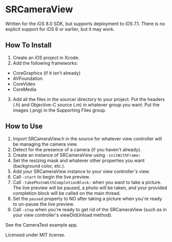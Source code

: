 SRCameraView
============

Written for the iOS 8.0 SDK, but supports deployment to iOS 7.1. There is no explicit support for iOS 6 or earlier, but it may work.

How To Install
--------------

1. Create an iOS project in Xcode.
2. Add the following frameworks:  
  - CoreGraphics (if it isn't already)
  - AVFoundation
  - CoreVideo
  - CoreMedia
3. Add all the files in the source/ directory to your project. Put the headers (.h) and Objective-C source (.m) in whatever group you want. Put the images (.png) in the Supporting Files group.

How to Use
----------

1. Import SRCameraView.h in the source for whatever view controller will be managing the camera view.
2. Detect for the presence of a camera (if you haven't already).
3. Create an instance of SRCameraView using `-initWithFrame:`
4. Set the resizing mask and whatever other properties you want (background color, etc.).
5. Add your SRCameraView instance to your view controller's view.
6. Call `-start` to begin the live preview.
7. Call `-takePhotoWithCompletionBlock:` when you want to take a picture. The live preview will be paused, a photo will be taken, and your provided completion block will be called on the main thread.
8. Set the `paused` property to NO after taking a picture when you're ready to un-pause the live preview.
9. Call `-stop` when you're ready to get rid of the SRCameraView (such as in your view controller's viewDidUnload method).

See the CameraTest example app.

Licensed under MIT license.
